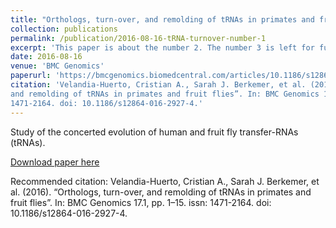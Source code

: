 ```yaml
---
title: "Orthologs, turn-over, and remolding of tRNAs in primates and fruit flies"
collection: publications
permalink: /publication/2016-08-16-tRNA-turnover-number-1
excerpt: 'This paper is about the number 2. The number 3 is left for future work.'
date: 2016-08-16
venue: 'BMC Genomics'
paperurl: 'https://bmcgenomics.biomedcentral.com/articles/10.1186/s12864-016-2927-4'
citation: 'Velandia-Huerto, Cristian A., Sarah J. Berkemer, et al. (2016). “Orthologs, turn-over,
and remolding of tRNAs in primates and fruit flies”. In: BMC Genomics 17.1, pp. 1–15. issn:
1471-2164. doi: 10.1186/s12864-016-2927-4.'
---
```


Study of the concerted evolution of human and fruit fly transfer-RNAs (tRNAs).

[Download paper here](https://bmcgenomics.biomedcentral.com/articles/10.1186/s12864-016-2927-4)

Recommended citation: Velandia-Huerto, Cristian A., Sarah J. Berkemer, et al. (2016). “Orthologs, turn-over,
and remolding of tRNAs in primates and fruit flies”. In: BMC Genomics 17.1, pp. 1–15. issn:
1471-2164. doi: 10.1186/s12864-016-2927-4.
